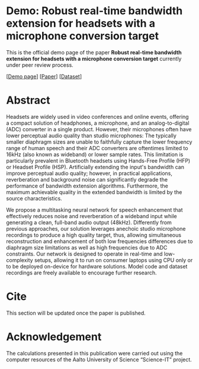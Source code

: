 # Demo: Robust real-time bandwidth extension for headsets with a microphone conversion target

This is the official demo page of the paper **Robust real-time bandwidth extension for headsets with a microphone conversion target** currently under peer review process.

[[Demo page](#)] [[Paper](#)] [[Dataset](#)]


# Abstract

Headsets are widely used in video conferences and online events, offering a compact solution of headphones, a microphone, and an analog-to-digital (ADC) converter in a single product. However, their microphones often have lower perceptual audio quality than studio microphones: The typically smaller diaphragm sizes are unable to faithfully capture the lower frequency range of human speech and their ADC converters are oftentimes limited to 16kHz (also known as wideband) or lower sample rates. This limitation is particularly prevalent in Bluetooth headsets using Hands-Free Profile (HFP) or Headset Profile (HSP). Artificially extending the input's bandwidth can improve perceptual audio quality; however, in practical applications, reverberation and background noise can significantly degrade the performance of bandwidth extension algorithms.  Furthermore, the maximum achievable quality in the extended bandwidth is limited by the source characteristics.

We propose a multitasking neural network for speech enhancement that effectively reduces noise and reverberation of a wideband input while generating a clean, full-band audio output (48kHz).  Differently from previous approaches, our solution leverages anechoic studio microphone recordings to produce a high quality target, thus, allowing simultaneous reconstruction and enhancement of both low frequencies differences due to diaphragm size limitations as well as high frequencies due to ADC constraints. Our network is designed to operate in real-time and low-complexity setups, allowing it to run on consumer laptops using CPU only or to be deployed on-device for hardware solutions. Model code and dataset recordings are freely available to encourage further research.


# Cite

This section will be updated once the paper is published.


# Acknowledgement

The calculations presented in this publication were carried out using the computer resources of the Aalto University of Science “Science-IT” project.
